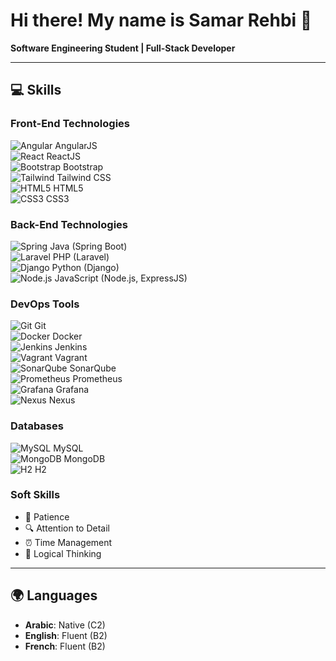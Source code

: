 # Hi there! My name is Samar Rehbi 👋

**Software Engineering Student | Full-Stack Developer**

---

## 💻 Skills

### Front-End Technologies
![Angular](https://img.shields.io/badge/-AngularJS-DD0031?style=flat&logo=angular&logoColor=white) AngularJS  
![React](https://img.shields.io/badge/-ReactJS-61DAFB?style=flat&logo=react&logoColor=white) ReactJS  
![Bootstrap](https://img.shields.io/badge/-Bootstrap-563D7C?style=flat&logo=bootstrap&logoColor=white) Bootstrap  
![Tailwind](https://img.shields.io/badge/-Tailwind%20CSS-06B6D4?style=flat&logo=tailwindcss&logoColor=white) Tailwind CSS  
![HTML5](https://img.shields.io/badge/-HTML5-E34F26?style=flat&logo=html5&logoColor=white) HTML5  
![CSS3](https://img.shields.io/badge/-CSS3-1572B6?style=flat&logo=css3&logoColor=white) CSS3  

### Back-End Technologies
![Spring](https://img.shields.io/badge/-Spring%20Boot-6DB33F?style=flat&logo=spring&logoColor=white) Java (Spring Boot)  
![Laravel](https://img.shields.io/badge/-Laravel-EF3E00?style=flat&logo=laravel&logoColor=white) PHP (Laravel)  
![Django](https://img.shields.io/badge/-Django-092E20?style=flat&logo=django&logoColor=white) Python (Django)  
![Node.js](https://img.shields.io/badge/-Node.js-8CC84B?style=flat&logo=node.js&logoColor=white) JavaScript (Node.js, ExpressJS)

### DevOps Tools
![Git](https://img.shields.io/badge/-Git-F05032?style=flat&logo=git&logoColor=white) Git  
![Docker](https://img.shields.io/badge/-Docker-2496ED?style=flat&logo=docker&logoColor=white) Docker  
![Jenkins](https://img.shields.io/badge/-Jenkins-D24939?style=flat&logo=jenkins&logoColor=white) Jenkins  
![Vagrant](https://img.shields.io/badge/-Vagrant-186128?style=flat&logo=vagrant&logoColor=white) Vagrant  
![SonarQube](https://img.shields.io/badge/-SonarQube-4E9BCD?style=flat&logo=sonarqube&logoColor=white) SonarQube  
![Prometheus](https://img.shields.io/badge/-Prometheus-E6522C?style=flat&logo=prometheus&logoColor=white) Prometheus  
![Grafana](https://img.shields.io/badge/-Grafana-F46800?style=flat&logo=grafana&logoColor=white) Grafana  
![Nexus](https://img.shields.io/badge/-Nexus-008C5E?style=flat&logo=nexus&logoColor=white) Nexus  

### Databases
![MySQL](https://img.shields.io/badge/-MySQL-4479A1?style=flat&logo=mysql&logoColor=white) MySQL  
![MongoDB](https://img.shields.io/badge/-MongoDB-47A248?style=flat&logo=mongodb&logoColor=white) MongoDB  
![H2](https://img.shields.io/badge/-H2-003DA5?style=flat&logo=h2database&logoColor=white) H2  

### Soft Skills
- 🧘 Patience
- 🔍 Attention to Detail
- ⏰ Time Management
- 🧠 Logical Thinking

---


## 🌍 Languages
- **Arabic**: Native (C2)
- **English**: Fluent (B2)
- **French**: Fluent (B2)
